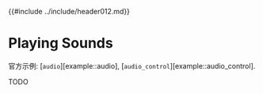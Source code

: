 {{#include ../include/header012.md}}

# Playing Sounds

官方示例:
[`audio`][example::audio],
[`audio_control`][example::audio_control].

TODO
